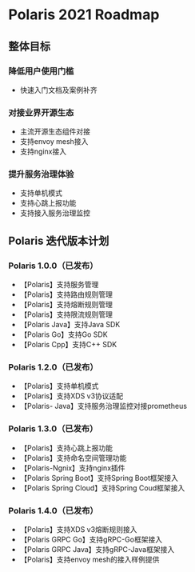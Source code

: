 # Polaris 2021 Roadmap

## 整体目标

### 降低用户使用门槛
- 快速入门文档及案例补齐

###  对接业界开源生态
- 主流开源生态组件对接
- 支持envoy mesh接入
- 支持nginx接入

###  提升服务治理体验
- 支持单机模式
- 支持心跳上报功能
- 支持接入服务治理监控

## Polaris 迭代版本计划

### Polaris 1.0.0（已发布）

- 【Polaris】支持服务管理
- 【Polaris】支持路由规则管理
- 【Polaris】支持熔断规则管理
- 【Polaris】支持限流规则管理
- 【Polaris Java】支持Java SDK
- 【Polaris Go】支持Go SDK
- 【Polaris Cpp】支持C++ SDK

### Polaris 1.2.0（已发布）

- 【Polaris】支持单机模式
- 【Polaris】支持XDS v3协议适配
- 【Polaris- Java】支持服务治理监控对接prometheus

### Polaris 1.3.0（已发布）

- 【Polaris】支持心跳上报功能
- 【Polaris】支持命名空间管理功能
- 【Polaris-Ngnix】支持nginx插件
- 【Polaris Spring Boot】支持Spring Boot框架接入
- 【Polaris Spring Cloud】支持Spring Coud框架接入

### Polaris 1.4.0（已发布）

- 【Polaris】支持XDS v3熔断规则接入
- 【Polaris GRPC Go】支持gRPC-Go框架接入
- 【Polaris GRPC Java】支持gRPC-Java框架接入
- 【Polaris】支持envoy mesh的接入样例提供
